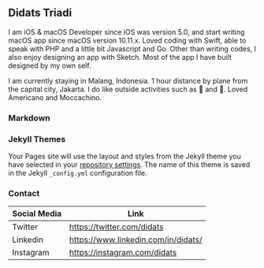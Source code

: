 ## Didats Triadi

I am iOS & macOS Developer since iOS was version 5.0, and start writing macOS app since macOS version 10.11.x. Loved coding with Swift, able to speak with PHP and a little bit Javascript and Go. Other than writing codes, I also enjoy designing an app with Sketch. Most of the app I have built designed by my own self.

I am currently staying in Malang, Indonesia. 1 hour distance by plane from the capital city, Jakarta. I do like outside activities such as 🚴 and 🏃. Loved Americano and Moccachino. 

### Markdown



### Jekyll Themes

Your Pages site will use the layout and styles from the Jekyll theme you have selected in your [repository settings](https://github.com/didats/didats.github.io/settings). The name of this theme is saved in the Jekyll `_config.yml` configuration file.

### Contact

|  Social Media  | Link  |
|---|---|
|  Twitter | https://twitter.com/didats |
|  Linkedin |  https://www.linkedin.com/in/didats/ |
|  Instagram |  https://instagram.com/didats |
